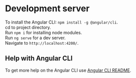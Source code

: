 # Development server

To install the Angular CLI: `npm install -g @angular/cli`.  
cd to project directory.  
Run `npm i` for installing node modules.  
Run `ng serve` for a dev server.  
Navigate to `http://localhost:4200/`.

## Help with Angular CLI

To get more help on the Angular CLI use [Angular CLI README](https://github.com/angular/angular-cli/blob/master/README.md).
